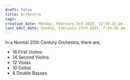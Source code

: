 ```yaml
---
draft: false
title: Orchestra
tags:
creation_date: Monday, February 3rd 2025, 12:59:31 pm
last_edit_date: Sunday, February 23rd 2025, 7:24:36 pm
---
```


In a Normal 20th Century Orchestra, there are;

- 16 First Violins
- 14 Second Violins
- 12 Violas
- 10 Cellos
- 8 Double Basses
